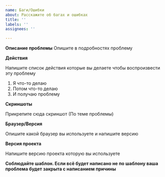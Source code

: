 ```yaml
---
name: Баги/Ошибки
about: Расскажите об багах и ошибках
title: ''
labels: ''
assignees: ''

---
```


**Описание проблемы**
Опишите в подробностях проблему

**Действия**

Напишите список действия которые вы делаете чтобы воспроизвести эту проблему
1. Я что-то делаю
2. Потом что-то делаю
3. И получаю проблему

**Скриншоты**

Прикрепите сюда скриншот (По теме  проблемы)

**Браузер/Версия**

Опишите какой браузер вы используете и напишите версию

**Версия проекта**

Напишите версию проекта которую вы используете

**Соблюдайте шаблон. Если всё будет написано не по шаблону ваша проблема будет закрыта с написанием причины**
